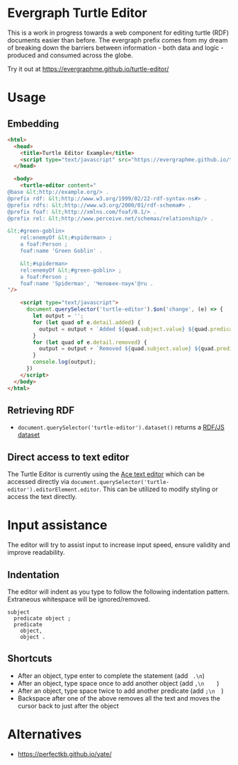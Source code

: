 # Evergraph Turtle Editor

This is a work in progress towards a web component for editing turtle (RDF) documents easier than before. The evergraph prefix comes from my dream of breaking down the barriers between information - both data and logic - produced and consumed across the globe.

Try it out at https://evergraphme.github.io/turtle-editor/

# Usage

## Embedding
```html
<html>
  <head>
    <title>Turtle Editor Example</title>
    <script type="text/javascript" src="https://evergraphme.github.io/turtle-editor/bundle.js"></script>
  </head>

  <body>
    <turtle-editor content="
@base &lt;http://example.org/> .
@prefix rdf: &lt;http://www.w3.org/1999/02/22-rdf-syntax-ns#> .
@prefix rdfs: &lt;http://www.w3.org/2000/01/rdf-schema#> .
@prefix foaf: &lt;http://xmlns.com/foaf/0.1/> .
@prefix rel: &lt;http://www.perceive.net/schemas/relationship/> .

&lt;#green-goblin>
    rel:enemyOf &lt;#spiderman> ;
    a foaf:Person ;
    foaf:name 'Green Goblin' .

    &lt;#spiderman>
    rel:enemyOf &lt;#green-goblin> ;
    a foaf:Person ;
    foaf:name 'Spiderman', 'Человек-паук'@ru .
"/>

    <script type="text/javascript">
      document.querySelector('turtle-editor').$on('change', (e) => {
        let output = '';
        for (let quad of e.detail.added) {
          output = output + `Added ${quad.subject.value} ${quad.predicate.value} ${quad.object.value} .\n`;
        }
        for (let quad of e.detail.removed) {
          output = output + `Removed ${quad.subject.value} ${quad.predicate.value} ${quad.object.value} .\n`;
        }
        console.log(output);
      })
    </script>
  </body>
</html>
```

## Retrieving RDF

* `document.querySelector('turtle-editor').dataset()` returns a [RDF/JS dataset](https://rdf.js.org/dataset-spec/#dataset-interface)

## Direct access to text editor

The Turtle Editor is currently using the [Ace text editor](https://ace.c9.io/) which can be accessed directly via `document.querySelector('turtle-editor').editorElement.editor`. This can be utilized to modify styling or access the text directly.

# Input assistance

The editor will try to assist input to increase input speed, ensure validity and improve readability.

## Indentation

The editor will indent as you type to follow the following indentation pattern. Extraneous whitespace will be ignored/removed.

```
subject
  predicate object ;
  predicate
    object,
    object .
```
## Shortcuts

* After an object, type enter to complete the statement (add ` .\n`)
* After an object, type space once to add another object (add `,\n    `)
* After an object, type space twice to add another predicate (add `;\n  `)
* Backspace after one of the above removes all the text and moves the cursor back to just after the object

# Alternatives

* https://perfectkb.github.io/yate/
